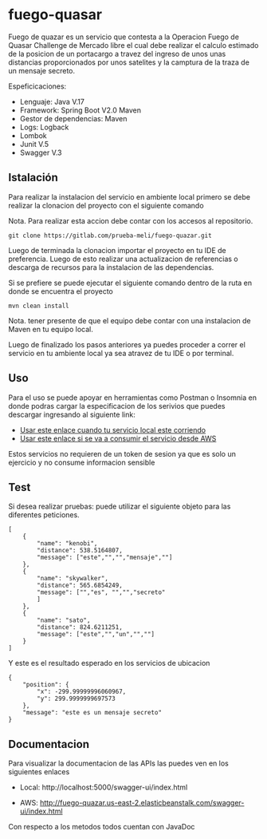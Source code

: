 # fuego-quasar

Fuego de quazar es un servicio que contesta a la Operacion Fuego de Quasar Challenge de Mercado libre el cual debe realizar el calculo estimado de la posicion de un portacargo a travez del ingreso de unos unas distancias proporcionados por unos satelites y la camptura de la traza de un mensaje secreto.

Espeficicaciones:
- Lenguaje: Java V.17 
- Framework: Spring Boot V2.0 Maven
- Gestor de dependencias: Maven
- Logs: Logback
- Lombok
- Junit V.5
- Swagger V.3


## Istalación

Para realizar la instalacion del servicio en ambiente local primero se debe realizar la clonacion del proyecto con el siguiente comando

Nota. Para realizar esta accion debe contar con los accesos al repositorio.

```
git clone https://gitlab.com/prueba-meli/fuego-quazar.git
```
Luego de terminada la clonacion importar el proyecto en tu IDE de preferencia. Luego de esto realizar una actualizacion de referencias o descarga de recursos para la instalacion de las dependencias.

Si se prefiere se puede ejecutar el siguiente comando dentro de la ruta en donde se encuentra el proyecto 

```
mvn clean install
```
Nota. tener presente de que el equipo debe contar con una instalacion de Maven en tu equipo local.

Luego de finalizado los pasos anteriores ya puedes proceder a correr el servicio en tu ambiente local ya sea atravez de tu IDE o por terminal.

## Uso

Para el uso se puede apoyar en herramientas como Postman o Insomnia en donde podras cargar la especificacion de los serivios que puedes descargar ingresando al siguiente link:
- [Usar este enlace cuando tu servicio local este corriendo](http://localhost:5000/api-docs.yaml)
- [Usar este enlace si se va a consumir el servicio desde AWS](http://fuego-quazar.us-east-2.elasticbeanstalk.com/api-docs.yaml)

Estos servicios no requieren de un token de sesion ya que es solo un ejercicio y no consume informacion sensible

## Test

Si desea realizar pruebas: puede utilizar el siguiente objeto para las diferentes peticiones.

```
[
    {
        "name": "kenobi",
        "distance": 538.5164807,
        "message": ["este","","","mensaje",""]
    },
    {
        "name": "skywalker",
        "distance": 565.6854249,
        "message": ["","es", "","","secreto"
        ]
    },
    {
        "name": "sato",
        "distance": 824.6211251,
        "message": ["este","","un","",""]
    }
]
```
Y este es el resultado esperado en los servicios de ubicacion
```
{
    "position": {
        "x": -299.99999996060967,
        "y": 299.9999999697573
    },
    "message": "este es un mensaje secreto"
}
```

## Documentacion

Para visualizar la documentacion de las APIs las puedes ven en los siguientes enlaces

- Local: http://localhost:5000/swagger-ui/index.html

- AWS: 
    http://fuego-quazar.us-east-2.elasticbeanstalk.com/swagger-ui/index.html

Con respecto a los metodos todos cuentan con JavaDoc

